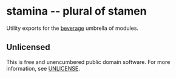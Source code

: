 # stamina -- plural of stamen

Utility exports for the [beverage](https://github.com/orlin/beverage) umbrella of modules.

## Unlicensed

This is free and unencumbered public domain software.
For more information, see [UNLICENSE](http://unlicense.org).

